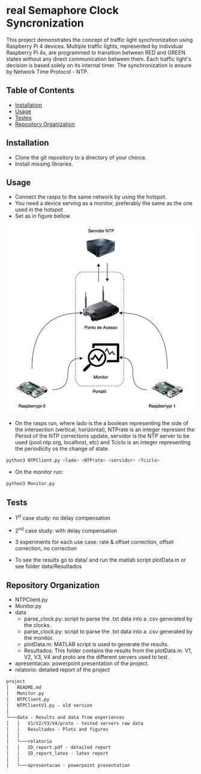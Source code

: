 # real Semaphore Clock Syncronization

This project demonstrates the concept of traffic light synchronization using Raspberry Pi 4 devices. Multiple traffic lights, represented by individual Raspberry Pi 4s, are programmed to transition between RED and GREEN states without any direct communication between them. Each traffic light's decision is based solely on its internal timer. The synchronization is ensure by Network Time Protocol - NTP.

## Table of Contents

- [Installation](#installation)
- [Usage](#usage)
- [Testes](#tests)
- [Repository Organization](#repoOrganization)

## Installation
- Clone the git repository to a directory of your choice.
- Install missing libraries.

## Usage
- Connect the rasps to the same network by using the hotspot. 
- You need a device serving as a monitor, preferably the same as the one used in the hotspot
- Set as in figure bellow

![Figure](relatorio/relatorioLatex/figures/diagramaSistema.png)

- On the rasps run, where lado is the a boolean representing the side of the intersection (vertical, horizontal), NTPrate is an integer represent the Period of the NTP corrections update, servidor is the NTP server to be used (pool.ntp.org, localhost, etc) and Tciclo is an integer representing the periodicity os the change of state.

```bash
python3 NTPClient.py <lado> <NTPrate> <servidor> <Tciclo>
```
- On the monitor run:
```bash
python3 Monitor.py
```

## Tests

- 1<sup>st</sup> case study: no delay compensation

- 2<sup>nd</sup> case study: with delay compensation

- 3 experiments for each use case: rate & offset correction, offset correction, no correction

- To see the results go to data/ and run the matlab script plotData.m or see folder data/Resultados

## Repository Organization

- NTPClient.py
- Monitor.py
- data
  - parse_clock.py: script to parse the .txt data into a .csv generated by the clocks.
  - parse_clock.py: script to parse the .txt data into a .csv generated by the monitor.
  - plotData.m: MATLAB script is used to generate the results.
  - Resultados: This folder contains the results from the plotData.m. V1, V2, V3, V4 and proto are the different servers used to test.
- apresentacao: powerpoint presentation of the project.
- relatorio: detailed report of the project



```
project
│   README.md
│   Monitor.py
│   NTPClient.py 
│   NTPClientV1.py - old version
│
└───data - Results and data from experiences
│   │   V1/V2/V3/V4/proto - tested servers raw data
│   │   Resultados - Plots and figures
│   │
│   └───relatorio
│   │   SD_report.pdf - detailed report
│   │   SD_report_latex - latex report
│   │ 
│   └───apresentacao - powerpoint presentation
```
